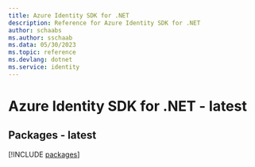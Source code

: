 ```yaml
---
title: Azure Identity SDK for .NET
description: Reference for Azure Identity SDK for .NET
author: schaabs
ms.author: sschaab
ms.data: 05/30/2023
ms.topic: reference
ms.devlang: dotnet
ms.service: identity
---
```

# Azure Identity SDK for .NET - latest
## Packages - latest
[!INCLUDE [packages](identity-index.md)]